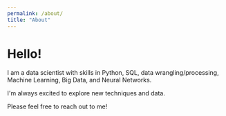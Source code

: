 ```yaml
---
permalink: /about/
title: "About"
---
```


# Hello!

 I am a data scientist with skills in Python, SQL, data wrangling/processing, Machine Learning, Big Data, and Neural Networks.

I'm always excited to explore new techniques and data.

Please feel free to reach out to me!
